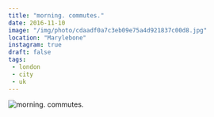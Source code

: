 ```yaml
---
title: "morning. commutes."
date: 2016-11-10
image: "/img/photo/cdaadf0a7c3eb09e75a4d921837c00d8.jpg"
location: "Marylebone"
instagram: true
draft: false
tags:
 - london
 - city
 - uk
---
```


![morning. commutes.](/img/photo/cdaadf0a7c3eb09e75a4d921837c00d8.jpg)
